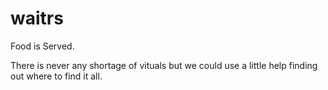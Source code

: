 waitrs
======

Food is Served.

There is never any shortage of vituals but we could use a little help finding out where to find it all.
